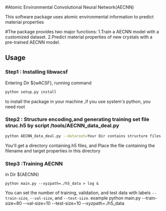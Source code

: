 #Atomic Environmental Convolutional  Neural Network(AECNN)

This software package uses atomic environmental information to predict material properties

#The package provides two major functions:
1.Train a AECNN model with a customized dataset.
2.Predict material properties of new crystals with a pre-trained AECNN model.


## Usage
### Step1 : Installing  libwacsf
Entering Dir ${wACSF}, running command
```bash
python setup.py install
```
to install the package in your machine ,if you use system's python, you need root

### Step2 : Structure encoding,and generating training set file struc.h5 by script /tools/AECNN_data_deal.py
```bash
python AECNN_data_deal.py --dataroot=Your Dir contains structure files in cif format
```
You'll get a directory containing.h5 files,
and Place the file containing the filename and target properties in this directory

### Step3 :Training AECNN
in Dir ${AECNN}
```
python main.py --xyzpath=./h5_data > log &
```
You can set the number of training, validation, and test data with labels `--train-size`, `--val-size`, and `--test-size`.
example
python main.py --train-size=80 --val-size=10 --test-size=10  --xyzpath=./h5_data

